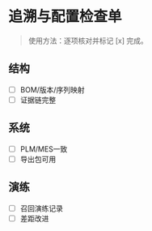 # 追溯与配置检查单

> 使用方法：逐项核对并标记 [x] 完成。

## 结构

- [ ] BOM/版本/序列映射
- [ ] 证据链完整

## 系统

- [ ] PLM/MES一致
- [ ] 导出包可用

## 演练

- [ ] 召回演练记录
- [ ] 差距改进

